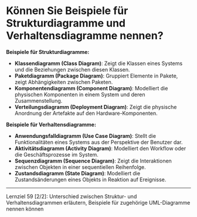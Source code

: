 # Können Sie Beispiele für Strukturdiagramme und Verhaltensdiagramme nennen?

**Beispiele für Strukturdiagramme:**
- **Klassendiagramm (Class Diagram)**: Zeigt die Klassen eines Systems und die Beziehungen zwischen diesen Klassen.
- **Paketdiagramm (Package Diagram)**: Gruppiert Elemente in Pakete, zeigt Abhängigkeiten zwischen Paketen.
- **Komponentendiagramm (Component Diagram)**: Modelliert die physischen Komponenten in einem System und deren Zusammenstellung.
- **Verteilungsdiagramm (Deployment Diagram)**: Zeigt die physische Anordnung der Artefakte auf den Hardware-Komponenten.

**Beispiele für Verhaltensdiagramme:**
- **Anwendungsfalldiagramm (Use Case Diagram)**: Stellt die Funktionalitäten eines Systems aus der Perspektive der Benutzer dar.
- **Aktivitätsdiagramm (Activity Diagram)**: Modelliert den Workflow oder die Geschäftsprozesse im System.
- **Sequenzdiagramm (Sequence Diagram)**: Zeigt die Interaktionen zwischen Objekten in einer sequentiellen Reihenfolge.
- **Zustandsdiagramm (State Diagram)**: Modelliert die Zustandsänderungen eines Objekts in Reaktion auf Ereignisse.

---

Lernziel 59 \[2/2\]: Unterschied zwischen Struktur- und Verhaltensdiagrammen erläutern, Beispiele für zugehörige UML-Diagramme nennen können
